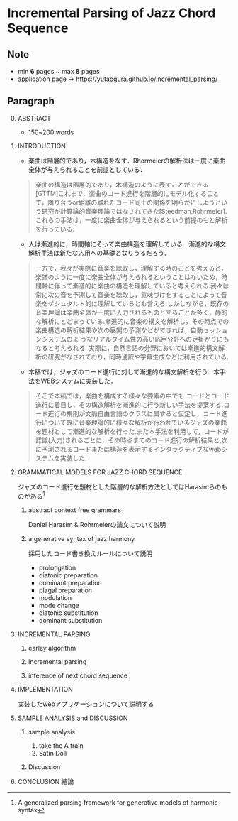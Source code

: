 # Incremental Parsing of Jazz Chord Sequence

## Note
- min **6** pages ~ max **8** pages
- application page -> https://yutaogura.github.io/incremental_parsing/
## Paragraph
0. ABSTRACT 
    - 150~200 words
1. INTRODUCTION
    - 楽曲は階層的であり，木構造をなす．Rhormeierの解析法は一度に楽曲全体が与えられることを前提としている．
    > 楽曲の構造は階層的であり，木構造のように表すことができる[GTTM]これまで，楽曲のコード進行を階層的にモデル化することで，隣り合うor距離の離れたコード同士の関係を明らかにしようという研究が計算論的音楽理論ではなされてきた[Steedman,Rohrmeier].これらの手法は，一度に楽曲全体が与えられるという前提のもと解析を行っている.
    - 人は漸進的に，時間軸にそって楽曲構造を理解している．漸進的な構文解析手法は新たな応用への基礎となりうるだろう．
    > 一方で，我々が実際に音楽を聴取し，理解する時のことを考えると，楽譜のように一度に楽曲全体が与えられるということはないため，時間軸に伴って漸進的に楽曲の構造を理解していると考えられる.我々は常に次の音を予測して音楽を聴取し，意味づけをすることによって音楽をゲシュタルト的に理解しているとも言える.しかしながら，既存の音楽理論は楽曲全体が一度に入力されるものとすることが多く，静的な解析にとどまっている.漸進的に音楽の構文を解析し，その時点での楽曲構造の解析結果や次の展開の予測などができれば，自動セッションシステムのよ うなリアルタイム性の高い応用分野への足掛かりにもなると考えられる. 実際に，自然言語の分野においては漸進的構文解析の研究がなされており，同時通訳や字幕生成などに利用されている.
    - 本稿では，ジャズのコード進行に対して漸進的な構文解析を行う．本手法をWEBシステムに実装した．
    > そこで本稿では，楽曲を構成する様々な要素の中でも コードとコード進行に着目し，その構造解析を漸進的に行う新しい手法を提案する.コード進行の規則が文脈自由言語のクラスに属すると仮定し，コード進行について既に音楽理論的に様々な解析が行われているジャズの楽曲を題材として漸進的な解析を行った.また本手法を利用して，コードが認識(入力)されるごとに，その時点までのコード進行の解析結果と,次に予測されるコードまたは構造を表示するインタラクティブなwebシステムを実装した.

1. GRAMMATICAL MODELS FOR JAZZ CHORD SEQUENCE
    
    ジャズのコード進行を題材とした階層的な解析方法としてはHarasimらのものがある[^Harasim]
    
    [^Harasim]: A generalized parsing framework for generative models of harmonic syntax

    1. abstract context free grammars

        Daniel Harasim & Rohrmeierの論文について説明

    1. a generative syntax of jazz harmony

        採用したコード書き換えルールについて説明
        - prolongation
        - diatonic preparation
        - dominant preparation
        - plagal preparation
        - modulation
        - mode change
        - diatonic substitution
        - dominant substitution
        


1. INCREMENTAL PARSING 
    1. earley algorithm

    1. incremental parsing 

    1. inference of next chord sequence

1. IMPLEMENTATION

    実装したwebアプリケーションについて説明する

1. SAMPLE ANALYSIS and DISCUSSION

    1. sample analysis 
        1. take the A train
        1. Satin Doll

    1. Discussion   


1. CONCLUSION
    結論

